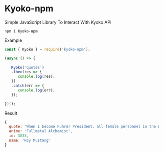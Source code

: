 # Kyoko-npm
Simple JavaScript Library To Interact With Kyoko API

```
npm i Kyoko-npm
```

Example
```javascript
const { Kyoko } = require('kyoko-npm');

(async () => {
   
   Kyoko('quotes')
   .then(res => {
      console.log(res);
   })
   .catch(err => {
      console.log(err);
   });

})();
```
Result
```javascript
{
  quote: 'When I become Fuhrer President, all female personnel in the military ... will have to wear mini-skirts.',
  anime: 'Fullmetal Alchemist',
  id: 3833,
  name: 'Roy Mustang'
}
```
